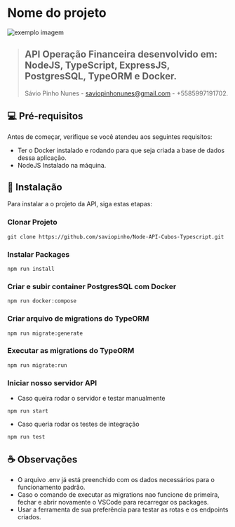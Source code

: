 # Nome do projeto

<!---Esses são exemplos. Veja https://shields.io para outras pessoas ou para personalizar este conjunto de escudos. Você pode querer incluir dependências, status do projeto e informações de licença aqui--->

![exemplo imagem](https://vagas.byintera.com/wp-content/uploads/2022/08/cubos_newLogo.png)

> ## **API Operação Financeira desenvolvido em: NodeJS, TypeScript, ExpressJS, PostgresSQL, TypeORM e Docker.**
>
> Sávio Pinho Nunes - saviopinhonunes@gmail.com - +5585997191702.

## 💻 Pré-requisitos

Antes de começar, verifique se você atendeu aos seguintes requisitos:

* Ter o Docker instalado e rodando para que seja criada a base de dados dessa aplicação.
* NodeJS Instalado na máquina.

## 🚀 Instalação

Para instalar a o projeto da API, siga estas etapas:

### Clonar Projeto
```
git clone https://github.com/saviopinho/Node-API-Cubos-Typescript.git
```

### Instalar Packages
```
npm run install
```

### Criar e subir container PostgresSQL com Docker
```
npm run docker:compose
```

### Criar arquivo de migrations do TypeORM
```
npm run migrate:generate
```

### Executar as migrations do TypeORM
```
npm run migrate:run
```
### Iniciar nosso servidor API 
* Caso queira rodar o servidor e testar manualmente
```
npm run start
```
* Caso queria rodar os testes de integração
```
npm run test
```

## ☕ Observações

* O arquivo .env já está preenchido com os dados necessários para o funcionamento padrão.
* Caso o comando de executar as migrations nao funcione de primeira, fechar e abrir novamente o VSCode para recarregar os packages.
* Usar a ferramenta de sua preferência para testar as rotas e os endpoints criados.
